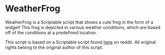 # WeatherFrog
WeatherFrog is a Scriptable script that shows a cute frog in the form of a widget! This frog is depicted in various weather conditions, which are based off of the conditions at a predefined location.

This script is based on a Scriptable script found [here](https://www.reddit.com/r/iOSsetups/comments/j3y4g7/google_frog_weather_style_widget_setup_scriptable/) on reddit. All original rights belong to the original author of this script.
